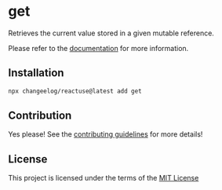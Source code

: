 # get

Retrieves the current value stored in a given mutable reference.

Please refer to the [documentation](#) for more information.

## Installation

```bash
npx changeelog/reactuse@latest add get
```

## Contribution

Yes please! See the [contributing guidelines](/CONTRIBUTING.md) for more details!

## License

This project is licensed under the terms of the [MIT License](/LICENSE)
